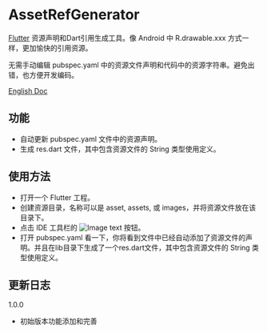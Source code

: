 # AssetRefGenerator
[Flutter][1] 资源声明和Dart引用生成工具。像 Android 中 R.drawable.xxx 方式一样，更加愉快的引用资源。

无需手动编辑 pubspec.yaml 中的资源文件声明和代码中的资源字符串。避免出错，也方便开发编码。

[English Doc][2]

## 功能
 - 自动更新 pubspec.yaml 文件中的资源声明。
 - 生成 res.dart 文件，其中包含资源文件的 String 类型使用定义。

## 使用方法
 - 打开一个 Flutter 工程。
 - 创建资源目录，名称可以是 asset, assets, 或 images，并将资源文件放在该目录下。
 - 点击 IDE 工具栏的 ![Image text](https://chinastyle812.github.io/AssetRefGenerator/genAssetRef.svg) 按钮。
 - 打开 pubspec.yaml 看一下，你将看到文件中已经自动添加了资源文件的声明。并且在lib目录下生成了一个res.dart文件，其中包含资源文件的 String 类型使用定义。

## 更新日志
1.0.0
 - 初始版本功能添加和完善
 
[1]:https://flutterchina.club/
[2]:https://github.com/ChinaStyle812/AssetsRefGenerator
